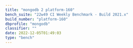 ```yaml
---
title: "mongodb 2 platform-160"
bench_suite: "22w49 CI Weekly Benchmark - Build 2021.x"
build_number: "platform-160"
dbprofile: "mongodb"
classifier: ""
date: 2022-12-05T01:49:03
type: "bench"
---
```


